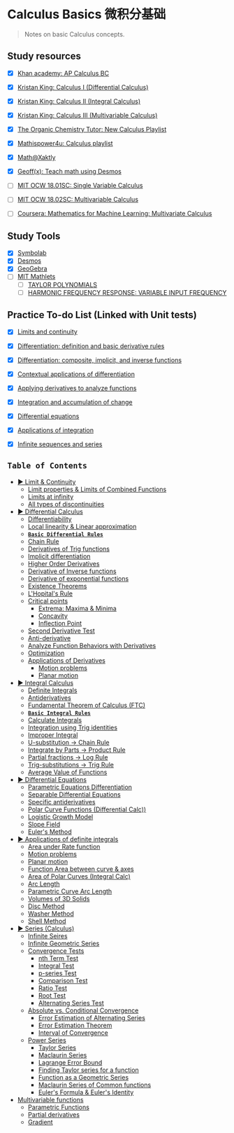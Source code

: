 # Calculus Basics 微积分基础
<!--JEKYLL-FRONT-MATTER(will-jekyll-theme)
---
layout: post
title: 
image: 
description: 
categories:
    - Calculus
    - Math
    - Khan Academy
---
-->

> Notes on basic Calculus concepts.

## Study resources
- [x] [Khan academy: AP Calculus BC](https://www.khanacademy.org/math/ap-calculus-bc)
- [x] [Kristan King: Calculus I (Differential Calculus)](https://www.youtube.com/playlist?list=PLJ8OrXpbC-BOYyyC-Gunxrh-jYnSfsQy0)
- [x] [Kristan King: Calculus II (Integral Calculus)](https://www.youtube.com/playlist?list=PLJ8OrXpbC-BMdeuQfJDVRJ5DPMduSzVow)
- [x] [Kristan King: Calculus III (Multivariable Calculus)](https://www.youtube.com/playlist?list=PLJ8OrXpbC-BMObozItpbiZ8f2pjf3qS9M)
- [x] [The Organic Chemistry Tutor: New Calculus Playlist](https://www.youtube.com/playlist?list=PL0o_zxa4K1BWYThyV4T2Allw6zY0jEumv)
- [x] [Mathispower4u: Calculus playlist](http://www.mathispower4u.com/calculus.php)
- [x] [Math@Xaktly](http://xaktly.com/XMathMain.html)
- [x] [Geoff(x): Teach math using Desmos](https://www.geoffofx.com/)
- [ ] [MIT OCW 18.01SC: Single Variable Calculus](https://ocw.mit.edu/courses/mathematics/18-01sc-single-variable-calculus-fall-2010/index.htm)
- [ ] [MIT OCW 18.02SC: Multivariable Calculus](https://ocw.mit.edu/courses/mathematics/18-02sc-multivariable-calculus-fall-2010/)
- [ ] [Coursera: Mathematics for Machine Learning: Multivariate Calculus](https://www.coursera.org/learn/multivariate-calculus-machine-learning/home/welcome)


## Study Tools
- [x] [Symbolab](https://www.symbolab.com/)
- [x] [Desmos](https://www.desmos.com/calculator)
- [x] [GeoGebra](https://www.geogebra.org/3d?lang=en)
- [ ] [MIT Mathlets](http://mathlets.org/mathlets/)
    - [ ] [TAYLOR POLYNOMIALS](http://mathlets.org/mathlets/taylor-polynomials/)
    - [ ] [HARMONIC FREQUENCY RESPONSE: VARIABLE INPUT FREQUENCY](http://mathlets.org/mathlets/harmonic-frequency-response-i/)

## Practice To-do List (Linked with Unit tests)
- [x] [Limits and continuity](https://www.khanacademy.org/math/ap-calculus-bc/bc-limits-new/modal/test/bc-limits-optional-unit-test)
- [x] [Differentiation: definition and basic derivative rules](https://www.khanacademy.org/math/ap-calculus-bc/bc-differentiation-1-new/modal/test/bc-diff-1-optional-unit-test)
- [x] [Differentiation: composite, implicit, and inverse functions](https://www.khanacademy.org/math/ap-calculus-bc/bc-differentiation-2-new/modal/test/bc-diff-2-optional-unit-test)
- [x] [Contextual applications of differentiation](https://www.khanacademy.org/math/ap-calculus-bc/bc-diff-contextual-applications-new/modal/test/bc-diff-context-optional-unit-test)
- [x] [Applying derivatives to analyze functions](https://www.khanacademy.org/math/ap-calculus-bc/bc-diff-analytical-applications-new/modal/test/bc-5-13-unit-test)
- [x] [Integration and accumulation of change](https://www.khanacademy.org/math/ap-calculus-bc/bc-integration-new/modal/test/bc-integration-optional-unit-test)
- [x] [Differential equations](https://www.khanacademy.org/math/ap-calculus-bc/bc-differential-equations-new/modal/test/bc-7-9-unit-test)
- [x] [Applications of integration](https://www.khanacademy.org/math/ap-calculus-bc/bc-applications-of-integration-new/modal/test/bc-8-14-unit-test)
- [x] [Infinite sequences and series](https://www.khanacademy.org/math/ap-calculus-bc/bc-series-new/modal/test/bc-series-optional-unit-test)


## `Table of Contents`
- [▶ Limit & Continuity](https://github.com/solomonxie/solomonxie.github.io/issues/49#issuecomment-389065252)
    - [Limit properties & Limits of Combined Functions](https://github.com/solomonxie/solomonxie.github.io/issues/49#issuecomment-388416883)
    - [Limits at infinity](https://github.com/solomonxie/solomonxie.github.io/issues/49#issuecomment-389097947)
    - [All types of discontinuities](https://github.com/solomonxie/solomonxie.github.io/issues/49#issuecomment-389112016)
- [▶ Differential Calculus](https://github.com/solomonxie/solomonxie.github.io/issues/49#issuecomment-389389887)
    - [Differentiability](https://github.com/solomonxie/solomonxie.github.io/issues/49#issuecomment-389450771)
    - [Local linearity & Linear approximation](https://github.com/solomonxie/solomonxie.github.io/issues/49#issuecomment-389748831)
    - [**`Basic Differential Rules`**](https://github.com/solomonxie/solomonxie.github.io/issues/49#issuecomment-390102382)
    - [Chain Rule](https://github.com/solomonxie/solomonxie.github.io/issues/49#issuecomment-390151930)
    - [Derivatives of Trig functions](https://github.com/solomonxie/solomonxie.github.io/issues/49#issuecomment-390171964)
    - [Implicit differentiation](https://github.com/solomonxie/solomonxie.github.io/issues/49#issuecomment-390174936)
    - [Higher Order Derivatives](https://github.com/solomonxie/solomonxie.github.io/issues/49#issuecomment-390403740)
    - [Derivative of Inverse functions](https://github.com/solomonxie/solomonxie.github.io/issues/49#issuecomment-390571646)
    - [Derivative of exponential functions](https://github.com/solomonxie/solomonxie.github.io/issues/49#issuecomment-390593003)
    - [Existence Theorems](https://github.com/solomonxie/solomonxie.github.io/issues/49#issuecomment-390951282)
    - [L'Hopital's Rule](https://github.com/solomonxie/solomonxie.github.io/issues/49#issuecomment-391295798)
    - [Critical points](https://github.com/solomonxie/solomonxie.github.io/issues/49#issuecomment-391300278)
        - [Extrema: Maxima & Minima](https://github.com/solomonxie/solomonxie.github.io/issues/49#issuecomment-391968249)
        - [Concavity](https://github.com/solomonxie/solomonxie.github.io/issues/49#issuecomment-391981189)
        - [Inflection Point](https://github.com/solomonxie/solomonxie.github.io/issues/49#issuecomment-391988411)
    - [Second Derivative Test](https://github.com/solomonxie/solomonxie.github.io/issues/49#issuecomment-392000339)
    - [Anti-derivative](https://github.com/solomonxie/solomonxie.github.io/issues/49#issuecomment-392626418)
    - [Analyze Function Behaviors with Derivatives](https://github.com/solomonxie/solomonxie.github.io/issues/49#issuecomment-392679635)
    - [Optimization](https://github.com/solomonxie/solomonxie.github.io/issues/49#issuecomment-392767038)
    - [Applications of Derivatives](https://github.com/solomonxie/solomonxie.github.io/issues/49#issuecomment-392796710)
        - [Motion problems](https://github.com/solomonxie/solomonxie.github.io/issues/49#issuecomment-393474147)
        - [Planar motion](https://github.com/solomonxie/solomonxie.github.io/issues/49#issuecomment-393484574)
- [▶ Integral Calculus](https://github.com/solomonxie/solomonxie.github.io/issues/49#issuecomment-394073989)
    - [Definite Integrals](https://github.com/solomonxie/solomonxie.github.io/issues/49#issuecomment-394263665)
    - [Antiderivatives](https://github.com/solomonxie/solomonxie.github.io/issues/49#issuecomment-394270551)
    - [Fundamental Theorem of Calculus (FTC)](https://github.com/solomonxie/solomonxie.github.io/issues/49#issuecomment-395305706)
    - [**`Basic Integral Rules`**](https://github.com/solomonxie/solomonxie.github.io/issues/49#issuecomment-395356656)
    - [Calculate Integrals](https://github.com/solomonxie/solomonxie.github.io/issues/49#issuecomment-395370129)
    - [Integration using Trig identities](https://github.com/solomonxie/solomonxie.github.io/issues/49#issuecomment-395370247)
    - [Improper Integral](https://github.com/solomonxie/solomonxie.github.io/issues/49#issuecomment-395404568)
    - [U-substitution → Chain Rule](https://github.com/solomonxie/solomonxie.github.io/issues/49#issuecomment-395677669)
    - [Integrate by Parts → Product Rule](https://github.com/solomonxie/solomonxie.github.io/issues/49#issuecomment-395694311)
    - [Partial fractions → Log Rule](https://github.com/solomonxie/solomonxie.github.io/issues/49#issuecomment-395949004)
    - [Trig-substitutions → Trig Rule](https://github.com/solomonxie/solomonxie.github.io/issues/49#issuecomment-395950727)
    - [Average Value of Functions](https://github.com/solomonxie/solomonxie.github.io/issues/49#issuecomment-395952635)
- [▶ Differential Equations](https://github.com/solomonxie/solomonxie.github.io/issues/49#issuecomment-396484900)
    - [Parametric Equations Differentiation](https://github.com/solomonxie/solomonxie.github.io/issues/49#issuecomment-396505172)
    - [Separable Differential Equations](https://github.com/solomonxie/solomonxie.github.io/issues/49#issuecomment-396517400)
    - [Specific antiderivatives](https://github.com/solomonxie/solomonxie.github.io/issues/49#issuecomment-396520824)
    - [Polar Curve Functions (Differential Calc))](https://github.com/solomonxie/solomonxie.github.io/issues/49#issuecomment-396527546)
    - [Logistic Growth Model](https://github.com/solomonxie/solomonxie.github.io/issues/49#issuecomment-396537354)
    - [Slope Field](https://github.com/solomonxie/solomonxie.github.io/issues/49#issuecomment-396852129)
    - [Euler's Method](https://github.com/solomonxie/solomonxie.github.io/issues/49#issuecomment-396852203)
- [▶ Applications of definite integrals](url)
    - [Area under Rate function](https://github.com/solomonxie/solomonxie.github.io/issues/49#issuecomment-398313540)
    - [Motion problems](https://github.com/solomonxie/solomonxie.github.io/issues/49#issuecomment-398340530)
    - [Planar motion](https://github.com/solomonxie/solomonxie.github.io/issues/49#issuecomment-398346952)
    - [Function Area between curve & axes](https://github.com/solomonxie/solomonxie.github.io/issues/49#issuecomment-398360666)
    - [Area of Polar Curves (Integral Calc)](https://github.com/solomonxie/solomonxie.github.io/issues/49#issuecomment-398657472)
    - [Arc Length](https://github.com/solomonxie/solomonxie.github.io/issues/49#issuecomment-398693215)
    - [Parametric Curve Arc Length](https://github.com/solomonxie/solomonxie.github.io/issues/49#issuecomment-398698980)
    - [Volumes of 3D Solids](https://github.com/solomonxie/solomonxie.github.io/issues/49#issuecomment-398739105)
    - [Disc Method](https://github.com/solomonxie/solomonxie.github.io/issues/49#issuecomment-399024510)
    - [Washer Method](https://github.com/solomonxie/solomonxie.github.io/issues/49#issuecomment-399040648)
    - [Shell Method](https://github.com/solomonxie/solomonxie.github.io/issues/49#issuecomment-399051413)
- [▶ Series (Calculus)](https://github.com/solomonxie/solomonxie.github.io/issues/49#issuecomment-399637419)
    - [Infinite Seires](https://github.com/solomonxie/solomonxie.github.io/issues/49#issuecomment-399648088)
    - [Infinite Geometric Series](https://github.com/solomonxie/solomonxie.github.io/issues/49#issuecomment-399649974)
    - [Convergence Tests](https://github.com/solomonxie/solomonxie.github.io/issues/49#issuecomment-399657906)
        - [nth Term Test](https://github.com/solomonxie/solomonxie.github.io/issues/49#issuecomment-399662214)
        - [Integral Test](https://github.com/solomonxie/solomonxie.github.io/issues/49#issuecomment-399662247)
        - [p-series Test](https://github.com/solomonxie/solomonxie.github.io/issues/49#issuecomment-399662321)
        - [Comparison Test](https://github.com/solomonxie/solomonxie.github.io/issues/49#issuecomment-399673966)
        - [Ratio Test](https://github.com/solomonxie/solomonxie.github.io/issues/49#issuecomment-399674089)
        - [Root Test](https://github.com/solomonxie/solomonxie.github.io/issues/49#issuecomment-399949602)
        - [Alternating Series Test](https://github.com/solomonxie/solomonxie.github.io/issues/49#issuecomment-400220808)
    - [Absolute vs. Conditional Convergence](https://github.com/solomonxie/solomonxie.github.io/issues/49#issuecomment-400234993)
        - [Error Estimation of Alternating Series](https://github.com/solomonxie/solomonxie.github.io/issues/49#issuecomment-400239322)
        - [Error Estimation Theorem](https://github.com/solomonxie/solomonxie.github.io/issues/49#issuecomment-400584670)
        - [Interval of Convergence](https://github.com/solomonxie/solomonxie.github.io/issues/49#issuecomment-401284580)
    - [Power Series](https://github.com/solomonxie/solomonxie.github.io/issues/49#issuecomment-401305392)
        - [Taylor Series](https://github.com/solomonxie/solomonxie.github.io/issues/49#issuecomment-401713162)
        - [Maclaurin Series](https://github.com/solomonxie/solomonxie.github.io/issues/49#issuecomment-401714233)
        - [Lagrange Error Bound](https://github.com/solomonxie/solomonxie.github.io/issues/49#issuecomment-402061178)
        - [Finding Taylor series for a function](https://github.com/solomonxie/solomonxie.github.io/issues/49#issuecomment-402936936)
        - [Function as a Geometric Series](https://github.com/solomonxie/solomonxie.github.io/issues/49#issuecomment-402940086)
        - [Maclaurin Series of Common functions](https://github.com/solomonxie/solomonxie.github.io/issues/49#issuecomment-402940122)
        - [Euler's Formula & Euler's Identity](https://github.com/solomonxie/solomonxie.github.io/issues/49#issuecomment-402953466)
- [Multivariable functions](https://github.com/solomonxie/solomonxie.github.io/issues/49#issuecomment-408792974)
    - [Parametric Functions](https://github.com/solomonxie/solomonxie.github.io/issues/49#issuecomment-408793195)
    - [Partial derivatives](https://github.com/solomonxie/solomonxie.github.io/issues/49#issuecomment-408796701)
    - [Gradient](https://github.com/solomonxie/solomonxie.github.io/issues/49#issuecomment-408796819)


